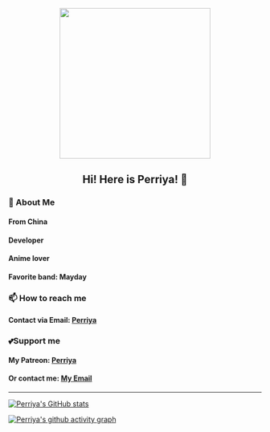 <p align="center"><img width="300px" src="https://github.com/user-attachments/assets/033ae8ff-0086-441c-adb8-87da88c2dbc0"/></p>

<h2 align="center">Hi! Here is Perriya! 👋</h2>

### 💬 About Me
#### From China
#### Developer
#### Anime lover
#### Favorite band: Mayday


### 📫 How to reach me
#### Contact via Email: [**Perriya**](mailto:perriya@proton.me "perriya@proton.me")

### 💕Support me
#### My Patreon: [**Perriya**](https://patreon.com/Perriya)
#### Or contact me: [**My Email**](mailto:perriya@proton.me "perriya@proton.me")

---

[![Perriya's GitHub stats](https://github-readme-stats.vercel.app/api?username=perriya&theme=one_dark_pro&show_icons=true)](https://github.com/perriya)

[![Perriya's github activity graph](https://github-readme-activity-graph.vercel.app/graph?username=perriya&theme=tokyo-night)](https://github.com/perriya)
